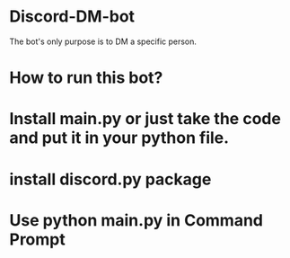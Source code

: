# Discord-DM-bot
The bot's only purpose is to DM a specific person.



# How to run this bot?
# Install main.py or just take the code and put it in your python file.
# install discord.py package
# Use python main.py in Command Prompt
